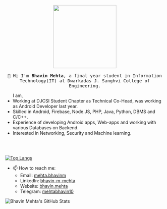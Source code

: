 <p align="center">
  <img src="pic.png" width="200px">
  <br>
  <samp>
    <br>
    👋 Hi I'm <strong>Bhavin Mehta</strong>, a final year student in Information Technology(IT) at Dwarkadas J. Sanghvi College of Engineering. <br>
    <ul>I am, 
    <li>Working at DJCSI Student Chapter as Technical Co-Head, was working as Android Developer last year.</li>
	<li>Skilled in Android, Firebase, Node.JS, PHP, Java, Python, DBMS and C/C++.</li> 
	<li>Experience of developing Android apps, Web-apps and working with various Databases on Backend.</li>
	<li>Interested in Networking, Security and Machine learning.</li>
    </ul>
    <br><br>
  </samp>
</p>

  
[![Top Langs](https://github-readme-stats.vercel.app/api/top-langs/?username=mehtabhavin10&layout=compact)](https://github.com/anuraghazra/github-readme-stats)

  
* 📫 How to reach me:
  - Email: [mehta.bhavinm](mailto:mehta.bhavinm@gmail.com)
  - LinkedIn: [bhavin-m-mehta](https://www.linkedin.com/in/bhavin-m-mehta/)
  - Website: [bhavin.mehta](https://mehtabhavin10.github.io/)
  - Telegram: [mehtabhavin10](https://t.me/mehtabhavin10)
  

![Bhavin Mehta's GitHub Stats](https://github-readme-stats.vercel.app/api?username=mehtabhavin10&show_icons=True&title_color=ffffff&icon_color=bb2acf&text_color=daf7dc&bg_color=151515)
